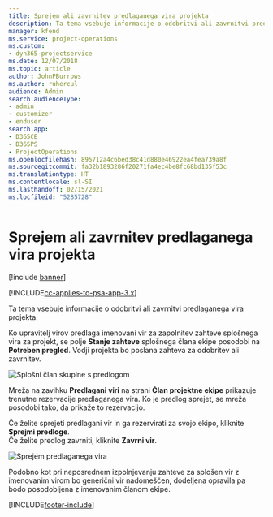 ```yaml
---
title: Sprejem ali zavrnitev predlaganega vira projekta
description: Ta tema vsebuje informacije o odobritvi ali zavrnitvi predlaganega vira projekta.
manager: kfend
ms.service: project-operations
ms.custom:
- dyn365-projectservice
ms.date: 12/07/2018
ms.topic: article
author: JohnPBurrows
ms.author: ruhercul
audience: Admin
search.audienceType:
- admin
- customizer
- enduser
search.app:
- D365CE
- D365PS
- ProjectOperations
ms.openlocfilehash: 895712a4c6bed38c41d880e46922ea4fea739a8f
ms.sourcegitcommit: fa32b1893286f20271fa4ec4be8fc68bd135f53c
ms.translationtype: HT
ms.contentlocale: sl-SI
ms.lasthandoff: 02/15/2021
ms.locfileid: "5285728"
---
```

# <a name="accept-or-reject-a-proposed-project-resource"></a>Sprejem ali zavrnitev predlaganega vira projekta

[!include [banner](../includes/psa-now-project-operations.md)]

[!INCLUDE[cc-applies-to-psa-app-3.x](../includes/cc-applies-to-psa-app-3x.md)]

Ta tema vsebuje informacije o odobritvi ali zavrnitvi predlaganega vira projekta.

Ko upravitelj virov predlaga imenovani vir za zapolnitev zahteve splošnega vira za projekt, se polje **Stanje zahteve** splošnega člana ekipe posodobi na **Potreben pregled**. Vodji projekta bo poslana zahteva za odobritev ali zavrnitev.

![Splošni član skupine s predlogom](media/RM-how-to-19.png)

Mreža na zavihku **Predlagani viri** na strani **Član projektne ekipe** prikazuje trenutne rezervacije predlaganega vira. Ko je predlog sprejet, se mreža posodobi tako, da prikaže to rezervacijo. 

Če želite sprejeti predlagani vir in ga rezervirati za svojo ekipo, kliknite **Sprejmi predloge**.  
Če želite predlog zavrniti, kliknite **Zavrni vir**.

![Sprejem predlaganega vira](media/RM-how-to-20.png) 

Podobno kot pri neposrednem izpolnjevanju zahteve za splošen vir z imenovanim virom bo generični vir nadomeščen, dodeljena opravila pa bodo posodobljena z imenovanim članom ekipe.


[!INCLUDE[footer-include](../includes/footer-banner.md)]